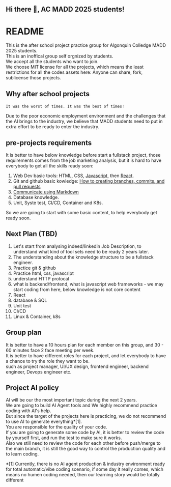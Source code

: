 ## Hi there 👋, AC MADD 2025 students!

# README
This is the after school project practice group for Algonquin Colledge MADD 2025 students.   
This is an inoffical group self orgnized by students.  
We accept all the students who want to join.  
We choose MIT license for all the projects, which means the least restrictions for all the codes assets here: Anyone can share, fork, sublicense those projects.  

## Why after school projects
```
It was the worst of times. It was the best of times！  
```  
Due to the poor economic employment environment and the challenges that the AI brings to the industry, we believe that MADD students need to put in extra effort to be ready to enter the industry.  

## pre-projects requirements
It is better to have below knowledge before start a fullstack project, those requirements comes from the job marketing analysis, but it is hard to have everybody to get all the skills ready soon:    
1. Web Dev basic tools: HTML, CSS, [Javascript](https://javascript.info/js), then [React](https://react.dev/learn).
2. Git and github basic kowledge: [How to creating branches, commits, and pull requests](https://github.com/skills/introduction-to-github)
3. [Communicate using Markdown](https://github.com/skills/communicate-using-markdown)
4. Database knowledge.
5. Unit, Syste test, CI/CD, Container and K8s.

So we are going to start with some basic content, to help everybody get ready soon.

## Next Plan (TBD)
1. Let's start from analysing indeed/linkedin Job Description, to understand what kind of tool sets need to be ready 2 years later.
2. The understanding about the knowledge structure to be a fullstack engineer.
3. Practice git & github
4. Practice html, css, javascript
5. understand HTTP protocal
6. what is backend/frontend, what is javascript web frameworks - we may start coding from here, below knowledge is not core content
7. React
8. database & SQL
9. Unit test
10. CI/CD
11. Linux & Container, k8s

## Group plan
It is better to have a 10 hours plan for each member on this group, and 30 - 60 minutes face 2 face meeting per week.  
It is better to have different roles for each project, and let everybody to have a chance to try the role they want to be.   
such as project manager, UI/UX design, frontend engineer, backend engineer, Devops engineer etc.

## Project AI policy
AI will be our the most important topic during the next 2 years.  
We are going to build AI Agent tools and We highly recommend practice coding with AI's help.   
But since the target of the projects here is practicing, we do not recommend to use AI to generate everything*[1].  
You are responsible for the quality of your code.  
If you are going to generate some code by AI, it is better to review the code by yourself first, and run the test to make sure it works.  
Also we still need to review the code for each other before push/merge to the main branch, it is still the good way to control the production quality and to learn coding.  
  
*[1] Currently, there is no AI agent production & industry environment ready for total automatic/vibe coding scenario, if some day it really comes, which means no humen coding needed, then our learning story would be totally different

<!--

**Here are some ideas to get you started:**

🙋‍♀️ A short introduction - what is your organization all about?
🌈 Contribution guidelines - how can the community get involved?
👩‍💻 Useful resources - where can the community find your docs? Is there anything else the community should know?
🍿 Fun facts - what does your team eat for breakfast?
🧙 Remember, you can do mighty things with the power of [Markdown](https://docs.github.com/github/writing-on-github/getting-started-with-writing-and-formatting-on-github/basic-writing-and-formatting-syntax)
-->
